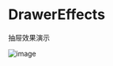 # DrawerEffects
抽屉效果演示

![image](https://github.com/dsxNiubility/DrawerEffects/raw/master/screenshots/drawer.gif)
